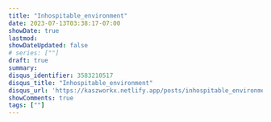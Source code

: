```yaml
---
title: "Inhospitable_environment"
date: 2023-07-13T03:38:17-07:00
showDate: true
lastmod:
showDateUpdated: false
# series: [""]
draft: true
summary:
disqus_identifier: 3583210517
disqus_title: "Inhospitable_environment"
disqus_url: 'https://kaszworkx.netlify.app/posts/inhospitable_environment'
showComments: true
tags: [""] 
---
```


